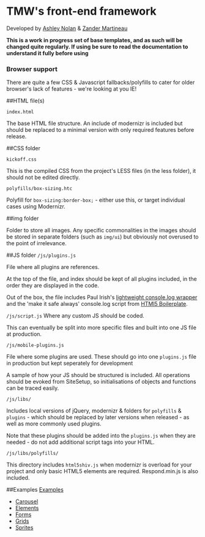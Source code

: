 # TMW's front-end framework

Developed by [Ashley Nolan](https://github.com/dragongraphics) & [Zander Martineau](https://github.com/mrmartineau)

**This is a work in progress set of base templates, and as such will be changed quite regularly.  If using be sure to read the documentation to understand it fully before using**

### Browser support
There are quite a few CSS & Javascript fallbacks/polyfills to cater for older browser's lack of features - we're looking at you IE!

##HTML file(s)

`index.html`

The base HTML file structure.  An include of modernizr is included but should be replaced to a minimal version with only required features before release.

##CSS folder

`kickoff.css`

This is the compiled CSS from the project's LESS files (in the less folder), it should not be edited directly.

`polyfills/box-sizing.htc`

Polyfill for `box-sizing:border-box;` - either use this, or target individual cases using Modernizr.

##img folder

Folder to store all images. Any specific commonalities in the images should be stored in separate folders (such as `img/ui`) but obviously not overused to the point of irrelevance.

##JS folder
`/js/plugins.js`

File where all plugins are references.

At the top of the file, and index should be kept of all plugins included, in the order they are displayed in the code.

Out of the box, the file includes Paul Irish's [lightweight console.log wrapper](http://paulirish.com/2009/log-a-lightweight-wrapper-for-consolelog/) and the 'make it safe always' console.log script from [HTMl5 Boilerplate](http://html5boilerplate.com/).

`/js/script.js` Where any custom JS should be coded.

This can eventually be split into more specific files and built into one JS file at production.

`/js/mobile-plugins.js`

File where some plugins are used. These should go into one `plugins.js` file in production but kept seperately for development

A sample of how your JS should be structured is included.  All operations should be evoked from SiteSetup, so initialisations of objects and functions can be traced easily.

`/js/libs/`

Includes local versions of jQuery, modernizr & folders for `polyfills` & `plugins` - which should be replaced by later versions when released - as well as more commonly used plugins.

Note that these plugins should be added into the `plugins.js` when they are needed - do not add additional script tags into your HTML.

`/js/libs/polyfills/`

This directory includes `html5shiv.js` when modernizr is overload for your project and only basic HTML5 elements are required. Respond.min.js is also included.

##Examples
<a href="http://tmwagency.github.com/kickoff/">Examples</a>


<ul>
	<li><a href="examples/carousel.html" title="Carousel">Carousel</a></li>
	<li><a href="examples/elements.html" title="Elements">Elements</a></li>
	<li><a href="examples/forms.html" title="Forms">Forms</a></li>
	<li><a href="examples/grids.html" title="Grids">Grids</a></li>
	<li><a href="examples/sprites.html" title="Sprites">Sprites</a></li>
</ul>
